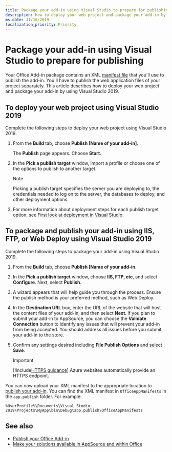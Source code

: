 ```yaml
---
title: Package your add-in using Visual Studio to prepare for publishing | Microsoft Docs
description: How to deploy your web project and package your add-in by using Visual Studio 2019.
ms.date: 11/10/2019
localization_priority: Priority
---
```



# Package your add-in using Visual Studio to prepare for publishing

Your Office Add-in package contains an XML [manifest file](../develop/add-in-manifests.md) that you'll use to publish the add-in. You'll have to publish the web application files of your project separately. This article describes how to deploy your web project and package your add-in by using Visual Studio 2019.

## To deploy your web project using Visual Studio 2019

Complete the following steps to deploy your web project using Visual Studio 2019.

1. From the **Build** tab, choose **Publish [Name of your add-in]**.

    The  **Publish** page appears. Choose **Start**.

2. In the  **Pick a publish target** window, import a profile or choose one of the options to publish to another target.

    > [!NOTE]
    > Picking a publish target specifies the server you are deploying to, the credentials needed to log on to the server, the databases to deploy, and other deployment options.

3. For more information about deployment steps for each publish target option, see [First look at deployment in Visual Studio](https://docs.microsoft.com/en-US/visualstudio/deployment/deploying-applications-services-and-components?view=vs-2019).

## To package and publish your add-in using IIS, FTP, or Web Deploy using Visual Studio 2019

Complete the following steps to package your add-in using Visual Studio 2019.

1. From the **Build** tab, choose **Publish [Name of your add-in**. 
2. In the  **Pick a publish target** window, choose **IIS, FTP, etc**, and select **Configure**. Next, select **Publish**. 
3. A wizard appears that will help guide you through the process. Ensure the publish method is your preferred method, such as Web Deploy. 
4. In the **Destination URL** box, enter the URL of the website that will host the content files of your add-in, and then select **Next**. If you plan to submit your add-in to AppSource, you can choose the **Validate Connection** button to identify any issues that will prevent your add-in from being accepted. You should address all issues before you submit your add-in to the store.
5. Confirm any settings desired including **File Publish Options** and select **Save**.

    > [!IMPORTANT]
    > [!include[HTTPS guidance](../includes/https-guidance.md)] Azure websites automatically provide an HTTPS endpoint.

You can now upload your XML manifest to the appropriate location to [publish your add-in](../publish/publish.md). You can find the XML manifest in `OfficeAppManifests` in the `app.publish` folder. For example:

 `%UserProfile%\Documents\Visual Studio 2019\Projects\MyApp\bin\Debug\app.publish\OfficeAppManifests`

## See also

- [Publish your Office Add-in](../publish/publish.md)
- [Make your solutions available in AppSource and within Office](/office/dev/store/submit-to-the-office-store)
